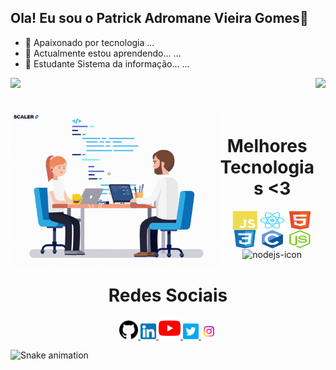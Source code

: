 ## Ola! Eu sou o Patrick Adromane Vieira Gomes👋
- 🔭 Apaixonado por tecnologia ...
- 🌱 Actualmente estou aprendendo... ...
- 🌱 Estudante Sistema da informação... ...

<div>
  
  <img  height="160em" src="https://github-readme-stats.vercel.app/api?username=Adromane&show_icons=true&theme=great-gatsby&include_all_commits=true&count_private=true"/>
  <img align="right" height="160em" src="https://github-readme-stats.vercel.app/api/top-langs/?username=Adromane&layout=compact&langs_count=16&theme=great-gatsby"/>
</div>
<br>

<div  align="center"> 
  <div style="display: inline_block"><br>
    <img align="left" height="250" alt="coding-time" src="giphy (2)-prog.gif">
    <h1 align="center">Melhores Tecnologias <3</h1>
    <img align="center" height="30" width="40" alt="js-icon"  src="https://raw.githubusercontent.com/devicons/devicon/master/icons/javascript/javascript-plain.svg">
    <img align="center" height="30" width="40" alt="react-icon" src="https://raw.githubusercontent.com/devicons/devicon/master/icons/react/react-original.svg">
    <img align="center" height="30" width="40" alt="html-icon" src="https://raw.githubusercontent.com/devicons/devicon/master/icons/html5/html5-original.svg">
    <img align="center" height="30" width="40" alt="css-icon" src="https://raw.githubusercontent.com/devicons/devicon/master/icons/css3/css3-original.svg">
    <img align="center" height="30" width="40" alt="c-icon" src="https://raw.githubusercontent.com/devicons/devicon/master/icons/c/c-original.svg">
    <img align="center" height="30" width="40" alt="nodejs-icon" src="https://raw.githubusercontent.com/devicons/devicon/master/icons/nodejs/nodejs-original.svg">
    <img align="center" height="30" width="40" alt="nodejs-icon" src="https://raw.githubusercontent.com/jmnote/z-icons/master/svg/cpp.svg">
   </div>
    
  
  <h1 align="center">Redes Sociais</h1>
    <a href = "github.com/Adromane">
      <img width="30" src="github.png">
    </a>
    <a href = "https://www.linkedin.com/in/patrik-adromane-vieira-gomes-14970722b//">
      <img width="25" src="linkedin (1).png">
    </a>
    <a href = "https://www.youtube.com//">
      <img width="35" src="youtube (1).png">
    </a>
    <a href = "https://twitter.com/home/">
      <img width="25" src="twitter.png">
    </a>
    <a href = "https://www.instagram.com/patrick.jh_travolta//">
      <img width="25" src="instagram (1).png">
    </a>
</div>
  
![Snake animation](https://github.com/LuigiGF/LuigiGF/blob/output/github-contribution-grid-snake.svg)
